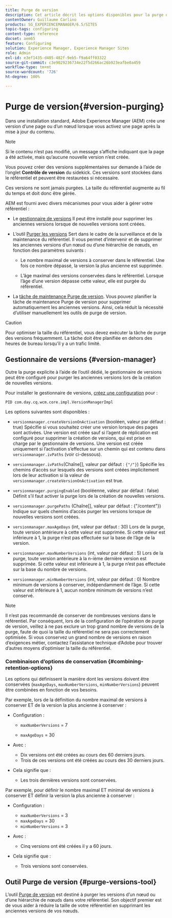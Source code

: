 ```yaml
---
title: Purge de version
description: Cet article décrit les options disponibles pour la purge de version.
contentOwner: Guillaume Carlino
products: SG_EXPERIENCEMANAGER/6.5/SITES
topic-tags: configuring
content-type: reference
docset: aem65
feature: Configuring
solution: Experience Manager, Experience Manager Sites
role: Admin
exl-id: e3ef1435-d405-482f-9eb5-f9a64ff03322
source-git-commit: c3e9029236734e22f5d266ac26b923eafbe0a459
workflow-type: tm+mt
source-wordcount: '726'
ht-degree: 100%

---
```


# Purge de version{#version-purging}

Dans une installation standard, Adobe Experience Manager (AEM) crée une version d’une page ou d’un nœud lorsque vous activez une page après la mise à jour du contenu.

>[!NOTE]
>
>Si le contenu n’est pas modifié, un message s’affiche indiquant que la page a été activée, mais qu’aucune nouvelle version n’est créée.

Vous pouvez créer des versions supplémentaires sur demande à l’aide de l’onglet **Contrôle de version** du sidekick. Ces versions sont stockées dans le référentiel et peuvent être restaurées si nécessaire.

Ces versions ne sont jamais purgées. La taille du référentiel augmente au fil du temps et doit donc être gérée.

AEM est fourni avec divers mécanismes pour vous aider à gérer votre référentiel :

* Le [gestionnaire de versions](#version-manager)
Il peut être installé pour supprimer les anciennes versions lorsque de nouvelles versions sont créées. 

* L’outil [Purger les versions](/help/sites-deploying/monitoring-and-maintaining.md#purgeversionstool)
Sert dans le cadre de la surveillance et de la maintenance du référentiel.
 Il vous permet d’intervenir et de supprimer les anciennes versions d’un nœud ou d’une hiérarchie de nœuds, en fonction des paramètres suivants :

   * Le nombre maximal de versions à conserver dans le référentiel.
Une fois ce nombre dépassé, la version la plus ancienne est supprimée.

   * L’âge maximal des versions conservées dans le référentiel.
 Lorsque l’âge d’une version dépasse cette valeur, elle est purgée du référentiel. 

* La [tâche de maintenance Purge de version](/help/sites-administering/operations-dashboard.md#automated-maintenance-tasks). Vous pouvez planifier la tâche de maintenance Purge de version pour supprimer automatiquement les anciennes versions. Ainsi, cela réduit la nécessité d’utiliser manuellement les outils de purge de version.

>[!CAUTION]
>
>Pour optimiser la taille du référentiel, vous devez exécuter la tâche de purge des versions fréquemment. La tâche doit être planifiée en dehors des heures de bureau lorsqu’il y a un trafic limité.

## Gestionnaire de versions {#version-manager}

Outre la purge explicite à l’aide de l’outil dédié, le gestionnaire de versions peut être configuré pour purger les anciennes versions lors de la création de nouvelles versions.

Pour installer le gestionnaire de versions, [créez une configuration](/help/sites-deploying/configuring-osgi.md) pour :

`PID com.day.cq.wcm.core.impl.VersionManagerImpl`

Les options suivantes sont disponibles :

* `versionmanager.createVersionOnActivation` (booléen, valeur par défaut : true)
Spécifie si vous souhaitez créer une version lorsque des pages sont activées.
Une version est créée sauf si l’agent de réplication est configuré pour supprimer la création de versions, qui est prise en charge par le gestionnaire de versions.
Une version est créée uniquement si l’activation s’effectue sur un chemin qui est contenu dans `versionmanager.ivPaths` (voir ci-dessous).

* `versionmanager.ivPaths`(Chaîne[], valeur par défaut : `{"/"}`)
Spécifie les chemins d’accès sur lesquels des versions sont créées implicitement lors de leur activation si la valeur de `versionmanager.createVersionOnActivation` est true.

* `versionmanager.purgingEnabled` (booléenne, valeur par défaut : false)
Définit s’il faut activer la purge lors de la création de nouvelles versions.

* `versionmanager.purgePaths` (Chaîne[], valeur par défaut : {&quot;/content&quot;})
Indique sur quels chemins d’accès purger les versions lorsque de nouvelles versions sont créées.

* `versionmanager.maxAgeDays` (int, valeur par défaut : 30)
Lors de la purge, toute version antérieure à cette valeur est supprimée. Si cette valeur est inférieure à 1, la purge n’est pas effectuée sur la base de l’âge de la version.

* `versionmanager.maxNumberVersions` (int, valeur par défaut : 5)
Lors de la purge, toute version antérieure à la n-ième dernière version est supprimée. Si cette valeur est inférieure à 1, la purge n’est pas effectuée sur la base du nombre de versions.

* `versionmanager.minNumberVersions` (int, valeur par défaut : 0)
Nombre minimum de versions à conserver, indépendamment de l’âge. Si cette valeur est inférieure à 1, aucun nombre minimum de versions n’est conservé.

>[!NOTE]
>
>Il n’est pas recommandé de conserver de nombreuses versions dans le référentiel. Par conséquent, lors de la configuration de l’opération de purge de version, veillez à ne pas exclure un trop grand nombre de versions de la purge, faute de quoi la taille du référentiel ne sera pas correctement optimisée. Si vous conservez un grand nombre de versions en raison d’exigences métier, contactez l’assistance technique d’Adobe pour trouver d’autres moyens d’optimiser la taille du référentiel.

### Combinaison d’options de conservation {#combining-retention-options}

Les options qui définissent la manière dont les versions doivent être conservées (`maxAgeDays`, `maxNumberVersions`, `minNumberVersions`) peuvent être combinées en fonction de vos besoins.

Par exemple, lors de la définition du nombre maximal de versions à conserver ET de la version la plus ancienne à conserver :

* Configuration :

   * `maxNumberVersions` = 7

   * `maxAgeDays` = 30

* Avec :

   * Dix versions ont été créées au cours des 60 derniers jours.
   * Trois de ces versions ont été créées au cours des 30 derniers jours.

* Cela signifie que :

   * Les trois dernières versions sont conservées.

Par exemple, pour définir le nombre maximal ET minimal de versions à conserver ET définir la version la plus ancienne à conserver :

* Configuration :

   * `maxNumberVersions` = 3
   * `maxAgeDays` = 30
   * `minNumberVersions` = 3

* Avec :

   * Cinq versions ont été créées il y a 60 jours.

* Cela signifie que :

   * Trois versions sont conservées.

## Outil Purge de version {#purge-versions-tool}

L’outil [Purge de version](/help/sites-deploying/monitoring-and-maintaining.md#purgeversionstool) est destiné à purger les versions d’un nœud ou d’une hiérarchie de nœuds dans votre référentiel. Son objectif premier est de vous aider à réduire la taille de votre référentiel en supprimant les anciennes versions de vos nœuds.

